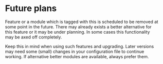 # Future plans
Feature or a module which is tagged with this is scheduled to be removed at some point in the future. There may already exists a better alternative for this feature or it may be under planning. In some cases this functionality may be axed off completely.

Keep this in mind when using such features and upgrading. Later versions may need some (small) changes in your configuration file to continue working. If alternative better modules are available, always prefer them.